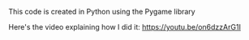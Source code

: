 This code is created in Python using the Pygame library

Here's the video explaining how I did it:	https://youtu.be/on6dzzArG1I
